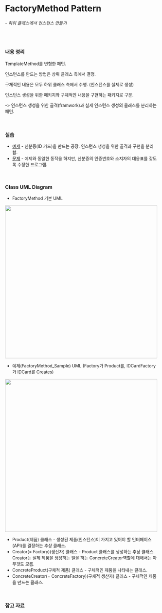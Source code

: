 # FactoryMethod Pattern
###### - 하위 클래스에서 인스턴스 만들기
<br />

### 내용 정리

TemplateMethod를 변형한 패턴.

인스턴스를 만드는 방법은 상위 클래스 측에서 결정.

구체적인 내용은 모두 하위 클래스 측에서 수행. (인스턴스를 실제로 생성)

인스턴스 생성을 위한 패키지와 구체적인 내용을 구현하는 패키지로 구분.

-> 인스턴스 생성을 위한 골격(framwork)과 실제 인스턴스 생성의 클래스를 분리하는 패턴.

<br />

### 실습
* [예제](./FactoryMethod_Sample) - 신분증(ID 카드)을 만드는 공장. 인스턴스 생성을 위한 골격과 구현을 분리함.
* [문제](./FactoryMethod_A2) - 예제와 동일한 동작을 하지만, 신분증의 인증번호와 소지자의 대응표를 갖도록 수정한 프로그램.

<br />

### Class UML Diagram
* FactoryMethod 기본 UML    
<img src="https://user-images.githubusercontent.com/35367660/114259621-39806b80-9a0a-11eb-8a40-2c2d702eb5f0.PNG" width="500">

* 예제(FactoryMethod_Sample) UML (Factory가 Product를, IDCardFactory가 IDCard를 Creates)    
<img src="https://user-images.githubusercontent.com/35367660/113965833-0fdc0e80-9869-11eb-8479-c552fa30b9c4.PNG" width="500">    

* Product(제품) 클래스 - 생성된 제품(인스턴스)이 가지고 있어야 할 인터페이스(API)를 결정하는 추상 클래스.
* Creator(= Factory)(생산자) 클래스 - Product 클래스를 생성하는 추상 클래스. Creator는 실제 제품을 생성하는 일을 하는 ConcreteCreator역할에 대해서는 아무것도 모름.
* ConcreteProduct(구체적 제품) 클래스 - 구체적인 제품을 나타내는 클래스.
* ConcreteCreator(= ConcreteFactory)(구체적 생산자) 클래스 - 구체적인 제품을 만드는 클래스.
<br />

### 참고 자료
